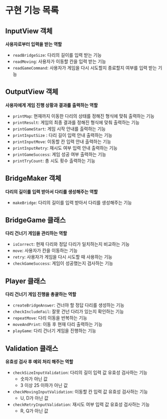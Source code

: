 # 구현 기능 목록

## InputView 객체
**사용자로부터 입력을 받는 역할**  
- `readBridgeSize`: 다리의 길이를 입력 받는 기능
- `readMoving`: 사용자가 이동할 칸을 입력 받는 기능
- `readGameCommand`: 사용자가 게임을 다시 시도할지 종료할지 여부를 입력 받는 기능  

## OutputView 객체
**사용자에게 게임 진행 상황과 결과를 출력하는 역할**  
- `printMap`: 현재까지 이동한 다리의 상태를 정해진 형식에 맞춰 출력하는 기능
- `printResult`: 게임의 최종 결과를 정해진 형식에 맞춰 출력하는 기능
- `printGameStart`: 게임 시작 안내를 출력하는 기능
- `printInputSize` : 다리 길이 입력 안내 출력하는 기능
- `printInputMove`: 이동할 칸 입력 안내 출력하는 기능
- `printInputRetry`: 재시도 여부 입력 안내 출력하는 기능
- `printGameSuccess`: 게임 성공 여부 출력하는 기능
- `printTryCount`: 총 시도 횟수 출력하는 기능  

## BridgeMaker 객체
**다리의 길이를 입력 받아서 다리를 생성해주는 역할**  
- `makeBridge`: 다리의 길이를 입력 받아서 다리를 생성해주는 기능  

## BridgeGame 클래스
**다리 건너기 게임을 관리하는 역할**  
- `isCorrect`: 현재 다리와 정답 다리가 일치하는지 비교하는 기능
- `move`: 사용자가 칸을 이동하는 기능
- `retry`: 사용자가 게임을 다시 시도할 때 사용하는 기능  
- `checkGameSuccess`: 게임이 성공했는지 검사하는 기능  

## Player 클래스
**다리 건너기 게임 진행을 총괄하는 역할**  
- `createBridgeAnswer`: 건너야 할 정답 다리를 생성하는 기능
- `checkIncludeFail`: 잘못 건넌 다리가 있는지 확인하는 기능
- `repeatMove`: 다리 이동을 반복하는 기능
- `moveAndPrint`: 이동 후 현재 다리 출력하는 기능
- `playGame`: 다리 건너기 게임을 진행하는 기능  

## Validation 클래스
**유효성 검사 후 예외 처리 해주는 역할**  
- `checkSizeInputValidation`: 다리의 길이 입력 값 유효성 검사하는 기능
    - 숫자가 아닌 값
    - 3 이상 25 이하가 아닌 값
- `checkMovingInputValidation`: 이동할 칸 입력 값 유효성 검사하는 기능
    - U, D가 아닌 값
- `checkRetryInputValidation`: 재시도 여부 입력 값 유효성 검사하는 기능
    - R, Q가 아닌 값